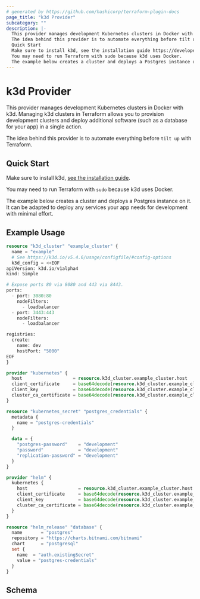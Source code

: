 ```yaml
---
# generated by https://github.com/hashicorp/terraform-plugin-docs
page_title: "k3d Provider"
subcategory: ""
description: |-
  This provider manages development Kubernetes clusters in Docker with k3d. Managing k3d clusters in Terraform allows you to provision development clusters and deploy additional software (such as a database for your app) in a single action.
  The idea behind this provider is to automate everything before tilt up with Terraform.
  Quick Start
  Make sure to install k3d, see the installation guide https://developer.hashicorp.com/terraform/tutorials/aws-get-started/install-cli#install-terraform.
  You may need to run Terraform with sudo because k3d uses Docker.
  The example below creates a cluster and deploys a Postgres instance on it. It can be adapted to deploy any services your app needs for development with minimal effort.
---
```


# k3d Provider

This provider manages development Kubernetes clusters in Docker with k3d. Managing k3d clusters in Terraform allows you to provision development clusters and deploy additional software (such as a database for your app) in a single action.

The idea behind this provider is to automate everything before `tilt up` with Terraform.

## Quick Start

Make sure to install k3d, [see the installation guide](https://developer.hashicorp.com/terraform/tutorials/aws-get-started/install-cli#install-terraform).

You may need to run Terraform with `sudo` because k3d uses Docker.

The example below creates a cluster and deploys a Postgres instance on it. It can be adapted to deploy any services your app needs for development with minimal effort.

## Example Usage

```terraform
resource "k3d_cluster" "example_cluster" {
  name = "example"
  # See https://k3d.io/v5.4.6/usage/configfile/#config-options
  k3d_config = <<EOF
apiVersion: k3d.io/v1alpha4
kind: Simple

# Expose ports 80 via 8080 and 443 via 8443.
ports:
  - port: 3080:80
    nodeFilters:
      - loadbalancer
  - port: 3443:443
    nodeFilters:
      - loadbalancer

registries:
  create:
    name: dev
    hostPort: "5000"
EOF
}

provider "kubernetes" {
  host                   = resource.k3d_cluster.example_cluster.host
  client_certificate     = base64decode(resource.k3d_cluster.example_cluster.client_certificate)
  client_key             = base64decode(resource.k3d_cluster.example_cluster.client_key)
  cluster_ca_certificate = base64decode(resource.k3d_cluster.example_cluster.cluster_ca_certificate)
}

resource "kubernetes_secret" "postgres_credentials" {
  metadata {
    name = "postgres-credentials"
  }

  data = {
    "postgres-password"    = "development"
    "password"             = "development"
    "replication-password" = "development"
  }
}

provider "helm" {
  kubernetes {
    host                   = resource.k3d_cluster.example_cluster.host
    client_certificate     = base64decode(resource.k3d_cluster.example_cluster.client_certificate)
    client_key             = base64decode(resource.k3d_cluster.example_cluster.client_key)
    cluster_ca_certificate = base64decode(resource.k3d_cluster.example_cluster.cluster_ca_certificate)
  }
}

resource "helm_release" "database" {
  name       = "postgres"
  repository = "https://charts.bitnami.com/bitnami"
  chart      = "postgresql"
  set {
    name  = "auth.existingSecret"
    value = "postgres-credentials"
  }
}
```

<!-- schema generated by tfplugindocs -->
## Schema
